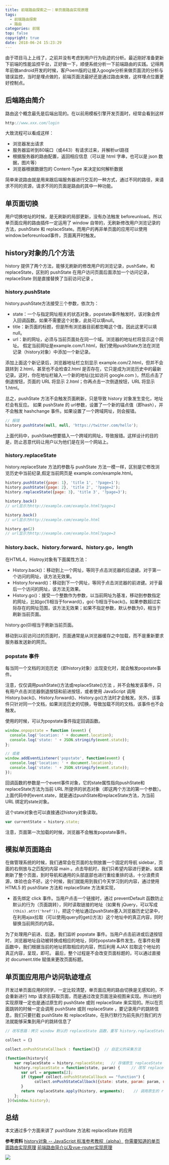 ```yaml
---
title: 前端路由探索之一：单页面路由实现原理
tags:
  - 前端路由探索
  - 路由
categories: 前端
top: false
copyright: true
date: 2018-06-24 15:23:29
---
```


由于项目马上上线了，之前并没有考虑到用户行为轨迹的分析。最近刚好准备更新下前端的性能监控平台，正好做一下，顺便系统分析一下前端路由的实践。记得两年前做android开发的时候，客户oem版的让接入google分析来做页面流的分析与错误监控，当时是埋点做的，前端页面流最好还是通过路由来做，这样埋点位置更好控制点。

<!--more-->

## 后端路由简介
路由这个概念最先是后端出现的。在以前用模板引擎开发页面时，经常会看到这样
```js
http://www.xxx.com/login
```
大致流程可以看成这样：


* 浏览器发出请求
* 服务器监听到80端口（或443）有请求过来，并解析url路径
* 根据服务器的路由配置，返回相应信息（可以是 html 字串，也可以是 json 数据，图片等）
* 浏览器根据数据包的 Content-Type 来决定如何解析数据


简单来说路由就是用来跟后端服务器进行交互的一种方式，通过不同的路径，来请求不同的资源，请求不同的页面是路由的其中一种功能。

## 单页面切换
用户切换地址的时候，是无刷新的局部更新，没有办法触发 beforeunload。所以单页面应用的路由插件一定运用了 window 自带的，无刷新修改用户浏览记录的方法，pushState 和 replaceState。而用户的再非单页面的应用可以使用window.beforeunload事件，页面离开时触发。

## history对象的几个方法
history 提供了两个方法，能够无刷新的修改用户的浏览记录，pushSate，和 replaceState，区别的 pushState 在用户访问页面后面添加一个访问记录， replaceState 则是直接替换了当前访问记录
。

### history.pushState
history.pushState方法接受三个参数，依次为：
* state：一个与指定网址相关的状态对象，popstate事件触发时，该对象会传入回调函数。如果不需要这个对象，此处可以填null。
* title：新页面的标题，但是所有浏览器目前都忽略这个值，因此这里可以填null。
* url：新的网址，必须与当前页面处在同一个域。浏览器的地址栏将显示这个网址。 假定当前网址是example.com/1.html，我们使用pushState方法在浏览记录（history对象）中添加一个新记录。

添加上面这个新记录后，浏览器地址栏立刻显示 example.com/2.html，但并不会跳转到 2.html，甚至也不会检查2.html 是否存在，它只是成为浏览历史中的最新记录。这时，你在地址栏输入一个新的地址(比如访问 google.com )，然后点击了倒退按钮，页面的 URL 将显示 2.html；你再点击一次倒退按钮，URL 将显示 1.html。

总之，pushState 方法不会触发页面刷新，只是导致 history 对象发生变化，地址栏会有反应。
如果 pushState 的 url参数，设置了一个新的锚点值（即hash），并不会触发 hashchange 事件。如果设置了一个跨域网址，则会报错。

```js
// 报错
history.pushState(null, null, 'https://twitter.com/hello');
```

上面代码中，pushState想要插入一个跨域的网址，导致报错。这样设计的目的是，防止恶意代码让用户以为他们是在另一个网站上。

### history.replaceState
history.replaceState 方法的参数与 pushState 方法一模一样，区别是它修改浏览历史中当前纪录,假定当前网页是 example.com/example.html。
```js
history.pushState({page: 1}, 'title 1', '?page=1');
history.pushState({page: 2}, 'title 2', '?page=2');
history.replaceState({page: 3}, 'title 3', '?page=3');

history.back()
// url显示为http://example.com/example.html?page=1

history.back()
// url显示为http://example.com/example.html

history.go(2)
// url显示为http://example.com/example.html?page=3

```

### history.back、history.forward、history.go，length
在HTML4，Histroy对象有下面属性方法：
* History.back()：移动到上一个网址，等同于点击浏览器的后退键。对于第一个访问的网址，该方法无效果。
* History.forward()：移动到下一个网址，等同于点击浏览器的前进键。对于最后一个访问的网址，该方法无效果。
* History.go()：接受一个整数作为参数，以当前网址为基准，移动到参数指定的网址，比如go(1)相当于forward()，go(-1)相当于back()。如果参数超过实际存在的网址范围，该方法无效果；如果不指定参数，默认参数为0，相当于刷新当前页面。

history.go(0)相当于刷新当前页面。

移动到以前访问过的页面时，页面通常是从浏览器缓存之中加载，而不是重新要求服务器发送新的网页。

### popstate 事件
每当同一个文档的浏览历史（即history对象）出现变化时，就会触发popstate事件。

注意，仅仅调用pushState()方法或replaceState()方法 ，并不会触发该事件，只有用户点击浏览器倒退按钮和前进按钮，或者使用 JavaScript 调用History.back()、History.forward()、History.go()方法时才会触发。另外，该事件只针对同一个文档，如果浏览历史的切换，导致加载不同的文档，该事件也不会触发。

使用的时候，可以为popstate事件指定回调函数。

```js
window.onpopstate = function (event) {
  console.log('location: ' + document.location);
  console.log('state: ' + JSON.stringify(event.state));
};

// 或者
window.addEventListener('popstate', function(event) {
  console.log('location: ' + document.location);
  console.log('state: ' + JSON.stringify(event.state));
});
```

回调函数的参数是一个event事件对象，它的state属性指向pushState和replaceState方法为当前 URL 所提供的状态对象（即这两个方法的第一个参数）。上面代码中的event.state，就是通过pushState和replaceState方法，为当前 URL 绑定的state对象。

这个state对象也可以直接通过history对象读取。

```js
var currentState = history.state;
```
注意，页面第一次加载的时候，浏览器不会触发popstate事件。

## 模拟单页面路由

在做管理系统的时候，我们通常会在页面的左侧放置一个固定的导航 sidebar，页面的右侧放与之匹配的内容 main 。点击导航时，我们只希望内容进行更新，如果刷新了整个页面，到时导航和通用的头部底部也进行重绘重排的话，十分浪费资源，体验也会不好。这个时候，我们就能用到我们今天学习到的内容，通过使用 HTML5 的 pushState 方法和 replaceState 方法来实现，
* 首先绑定 click 事件。当用户点击一个链接时，通过 preventDefault 函数防止默认的行为（页面跳转），同时读取链接的地址（如果有 jQuery，可以写成`(this).attr('href'))`，把这个地址通过pushState塞入浏览器历史记录中，在利用ajax拉取（可以使用jquery的get()方法）这个地址中的真正内容，同时替换当前网页的内容。

为了处理用户前进、后退，我们监听 popstate 事件。当用户点击前进或后退按钮时，浏览器地址自动被转换成相应的地址，同时popstate事件发生。在事件处理函数中，我们根据当前的地址抓取相应的内容，然后利用 AJAX 拉取这个地址的真正内容，呈现，即可。
最后，整个过程是不会改变页面标题的，可以通过直接对 document.title 赋值来更改页面标题。

## 单页面应用用户访问轨迹埋点
开发过单页面应用的同学，一定比较清楚，单页面应用的路由切换是无感知的，不会重新进行 http 请求去获取页面，而是通过改变页面渲染视图来实现。所以他的实现原理一定也是通过原生的 pushState 或则 replaceState 来实现的。所以在页面跳转的时候一定会调用 pushState 或则 replaceState ，要记录用户的跳转信息，我们只要拦截 pushState 和 replaceState，在执行默行为前先执行我们的方法就能够采集到用户的跳转信息了

```js
// 改写思路：拷贝 window 默认的 replaceState 函数，重写 history.replaceState 在方法里插入我们的采集行为，在重写的 replaceState 方法最后调用，window 默认的 replaceState 方法

collect = {}

collect.onPushStateCallback : function(){}  // 自定义的采集方法

(function(history){
    var replaceState = history.replaceState;   // 存储原生 replaceState
    history.replaceState = function(state, param) {     // 改写 replaceState
       var url = arguments[2];
       if (typeof collect.onPushStateCallback == "function") {
             collect.onPushStateCallback({state: state, param: param, url: url});   //自定义的采集行为方法
       }
       return replaceState.apply(history, arguments);    // 调用原生的 replaceState
    };
 })(window.history);

```

## 总结
本文通过多个方面来讲了 pushState 方法和 replaceState 的应用

**参考资料**
[history对象 -- JavaScript 标准参考教程（alpha）](http://javascript.ruanyifeng.com/bom/history.html)
[你需要知道的单页面路由实现原理](https://juejin.im/post/5ae95896f265da0b84553bd7)
[前端路由简介以及vue-router实现原理](https://juejin.im/post/5b10b46df265da6e2a08a724)

![](http://static.zhyjor.com/wexin.png)
